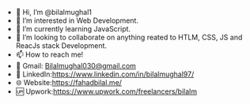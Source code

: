 - 👋 Hi, I’m @bilalmughal1
- 👀 I’m interested in Web Development.
- 🌱 I’m currently learning JavaScript.
- 💞️ I’m looking to collaborate on anything reated to HTLM, CSS, JS and ReacJs stack Development.
- 📫 How to reach me! 
- 📧 Gmail: Bilalmughal030@gmail.com 
- 🔗 LinkedIn:https://www.linkedin.com/in/bilalmughal97/
- 🌐 Website:https://fahadbilal.me/ 
- 🆙 Upwork:https://www.upwork.com/freelancers/bilalm

<!---
bilalmughal1/bilalmughal1 is a ✨ special ✨ repository because its `README.md` (this file) appears on your GitHub profile.
You can click the Preview link to take a look at your changes.
--->
